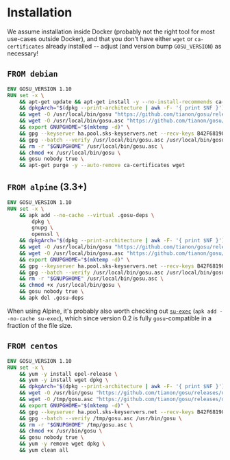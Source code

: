 # Installation

We assume installation inside Docker (probably not the right tool for most use-cases outside Docker), and that you don't have either `wget` or `ca-certificates` already installed -- adjust (and version bump `GOSU_VERSION`) as necessary!

## `FROM debian`

```dockerfile
ENV GOSU_VERSION 1.10
RUN set -x \
	&& apt-get update && apt-get install -y --no-install-recommends ca-certificates wget && rm -rf /var/lib/apt/lists/* \
	&& dpkgArch="$(dpkg --print-architecture | awk -F- '{ print $NF }')" \
	&& wget -O /usr/local/bin/gosu "https://github.com/tianon/gosu/releases/download/$GOSU_VERSION/gosu-$dpkgArch" \
	&& wget -O /usr/local/bin/gosu.asc "https://github.com/tianon/gosu/releases/download/$GOSU_VERSION/gosu-$dpkgArch.asc" \
	&& export GNUPGHOME="$(mktemp -d)" \
	&& gpg --keyserver ha.pool.sks-keyservers.net --recv-keys B42F6819007F00F88E364FD4036A9C25BF357DD4 \
	&& gpg --batch --verify /usr/local/bin/gosu.asc /usr/local/bin/gosu \
	&& rm -r "$GNUPGHOME" /usr/local/bin/gosu.asc \
	&& chmod +x /usr/local/bin/gosu \
	&& gosu nobody true \
	&& apt-get purge -y --auto-remove ca-certificates wget
```

## `FROM alpine` (3.3+)

```dockerfile
ENV GOSU_VERSION 1.10
RUN set -x \
	&& apk add --no-cache --virtual .gosu-deps \
		dpkg \
		gnupg \
		openssl \
	&& dpkgArch="$(dpkg --print-architecture | awk -F- '{ print $NF }')" \
	&& wget -O /usr/local/bin/gosu "https://github.com/tianon/gosu/releases/download/$GOSU_VERSION/gosu-$dpkgArch" \
	&& wget -O /usr/local/bin/gosu.asc "https://github.com/tianon/gosu/releases/download/$GOSU_VERSION/gosu-$dpkgArch.asc" \
	&& export GNUPGHOME="$(mktemp -d)" \
	&& gpg --keyserver ha.pool.sks-keyservers.net --recv-keys B42F6819007F00F88E364FD4036A9C25BF357DD4 \
	&& gpg --batch --verify /usr/local/bin/gosu.asc /usr/local/bin/gosu \
	&& rm -r "$GNUPGHOME" /usr/local/bin/gosu.asc \
	&& chmod +x /usr/local/bin/gosu \
	&& gosu nobody true \
	&& apk del .gosu-deps
```

When using Alpine, it's probably also worth checking out [`su-exec`](https://github.com/ncopa/su-exec) (`apk add --no-cache su-exec`), which since version 0.2 is fully `gosu`-compatible in a fraction of the file size.

## `FROM centos`

```dockerfile
ENV GOSU_VERSION 1.10
RUN set -x \
	&& yum -y install epel-release \
	&& yum -y install wget dpkg \
	&& dpkgArch="$(dpkg --print-architecture | awk -F- '{ print $NF }')" \
	&& wget -O /usr/bin/gosu "https://github.com/tianon/gosu/releases/download/$GOSU_VERSION/gosu-$dpkgArch" \
	&& wget -O /tmp/gosu.asc "https://github.com/tianon/gosu/releases/download/$GOSU_VERSION/gosu-$dpkgArch.asc" \
	&& export GNUPGHOME="$(mktemp -d)" \
	&& gpg --keyserver ha.pool.sks-keyservers.net --recv-keys B42F6819007F00F88E364FD4036A9C25BF357DD4 \
	&& gpg --batch --verify /tmp/gosu.asc /usr/bin/gosu \
	&& rm -r "$GNUPGHOME" /tmp/gosu.asc \
	&& chmod +x /usr/bin/gosu \
	&& gosu nobody true \
	&& yum -y remove wget dpkg \
	&& yum clean all
```

